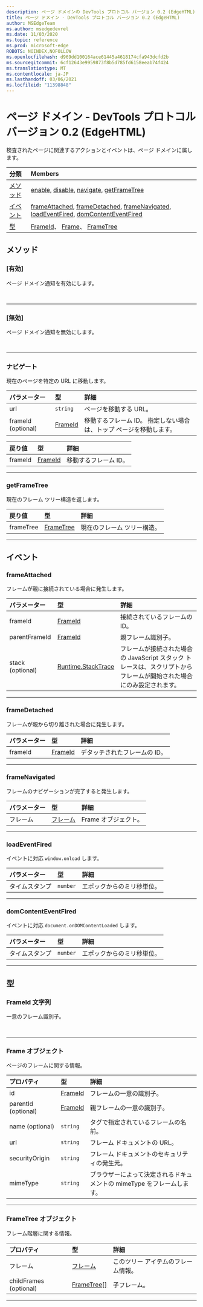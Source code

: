 ```yaml
---
description: ページ ドメインの DevTools プロトコル バージョン 0.2 (EdgeHTML) リファレンス。 検査されたページに関連するアクションとイベントは、ページ ドメインに属します。
title: ページ ドメイン - DevTools プロトコル バージョン 0.2 (EdgeHTML)
author: MSEdgeTeam
ms.author: msedgedevrel
ms.date: 11/03/2020
ms.topic: reference
ms.prod: microsoft-edge
ROBOTS: NOINDEX,NOFOLLOW
ms.openlocfilehash: d969dd100164ace61445a4618174cfa943dcfd2b
ms.sourcegitcommit: 6cf12643e9959873f8b5d785fd6158eeab74f424
ms.translationtype: MT
ms.contentlocale: ja-JP
ms.lasthandoff: 03/06/2021
ms.locfileid: "11398848"
---
```

# <a name="page-domain---devtools-protocol-version-02-edgehtml"></a>ページ ドメイン - DevTools プロトコル バージョン 0.2 (EdgeHTML)  

検査されたページに関連するアクションとイベントは、ページ ドメインに属します。  

| 分類 | Members |  
|:--- |:--- |  
| [メソッド](#methods) | [enable](#enable), [disable](#disable), [navigate](#navigate), [getFrameTree](#getframetree) |  
| [イベント](#events) | [frameAttached](#frameattached), [frameDetached](#framedetached), [frameNavigated](#framenavigated), [loadEventFired](#loadeventfired), [domContentEventFired](#domcontenteventfired) |  
| [型](#types) | [FrameId](#frameid)、 [Frame](#frame)、 [FrameTree](#frametree) |  

## <a name="methods"></a>メソッド  

### <a name="enable"></a>[有効]  

ページ ドメイン通知を有効にします。  

&nbsp;  

---  

### <a name="disable"></a>[無効]  

ページ ドメイン通知を無効にします。  

&nbsp;  

---  

### <a name="navigate"></a>ナビゲート  

現在のページを特定の URL に移動します。  

| パラメーター | 型 | 詳細 |  
|:--- |:--- |:--- |  
| url | `string` | ページを移動する URL。 |  
| frameId \(optional\) | [FrameId](#frameid) | 移動するフレーム ID。  指定しない場合は、トップ ページを移動します。 |  

| 戻り値 | 型 | 詳細 |  
|:--- |:--- |:--- |  
| frameId | [FrameId](#frameid) | 移動するフレーム ID。 |  

---  

### <a name="getframetree"></a>getFrameTree  

現在のフレーム ツリー構造を返します。  

| 戻り値 | 型 | 詳細 |  
|:--- |:--- |:--- |  
| frameTree | [FrameTree](#frametree) | 現在のフレーム ツリー構造。 |  

---  

## <a name="events"></a>イベント  

### <a name="frameattached"></a>frameAttached  

フレームが親に接続されている場合に発生します。  

| パラメーター | 型 | 詳細 |  
|:--- |:--- |:--- |  
| frameId | [FrameId](#frameid) | 接続されているフレームの ID。 |  
| parentFrameId | [FrameId](#frameid) | 親フレーム識別子。 |  
| stack \(optional\) | [Runtime.StackTrace](./runtime.md#stacktrace) | フレームが接続された場合の JavaScript スタック トレースは、スクリプトからフレームが開始された場合にのみ設定されます。 |  

---  

### <a name="framedetached"></a>frameDetached  

フレームが親から切り離された場合に発生します。  

| パラメーター | 型 | 詳細 |  
|:--- |:--- |:--- |  
| frameId | [FrameId](#frameid) | デタッチされたフレームの ID。 |  

---  

### <a name="framenavigated"></a>frameNavigated  

フレームのナビゲーションが完了すると発生します。  

| パラメーター | 型 | 詳細 |  
|:--- |:--- |:--- |  
| フレーム | [フレーム](#frame) | Frame オブジェクト。 |  

---  

### <a name="loadeventfired"></a>loadEventFired  

イベントに対応 `window.onload` します。  

| パラメーター | 型 | 詳細 |  
|:--- |:--- |:--- |  
| タイムスタンプ | `number` | エポックからのミリ秒単位。 |  

---  

### <a name="domcontenteventfired"></a>domContentEventFired  

イベントに対応 `document.onDOMContentLoaded` します。  

| パラメーター | 型 | 詳細 |  
|:--- |:--- |:--- |  
| タイムスタンプ | `number` | エポックからのミリ秒単位。 |  

---  

## <a name="types"></a>型  

### <a name="frameid-string"></a>FrameId 文字列  

<a name="frameid"></a>  

一意のフレーム識別子。  

&nbsp;  

---  

### <a name="frame-object"></a>Frame オブジェクト  

<a name="frame"></a>  

ページのフレームに関する情報。  

| プロパティ | 型 | 詳細 |  
|:--- |:--- |:--- |  
| id | [FrameId](#frameid) | フレームの一意の識別子。 |  
| parentId \(optional\) | [FrameId](#frameid) | 親フレームの一意の識別子。 |  
| name \(optional\) | `string` | タグで指定されているフレームの名前。 |  
| url | `string` | フレーム ドキュメントの URL。 |  
| securityOrigin | `string` | フレーム ドキュメントのセキュリティの発生元。 |  
| mimeType | `string` | ブラウザーによって決定されるドキュメントの mimeType をフレームします。 |  

---  

### <a name="frametree-object"></a>FrameTree オブジェクト  

<a name="frametree"></a>  

フレーム階層に関する情報。  

| プロパティ | 型 | 詳細 |  
|:--- |:--- |:--- |  
| フレーム | [フレーム](#frame) | このツリー アイテムのフレーム情報。 |  
| childFrames \(optional\) | [FrameTree[]](#frametree) | 子フレーム。 |  

---  
